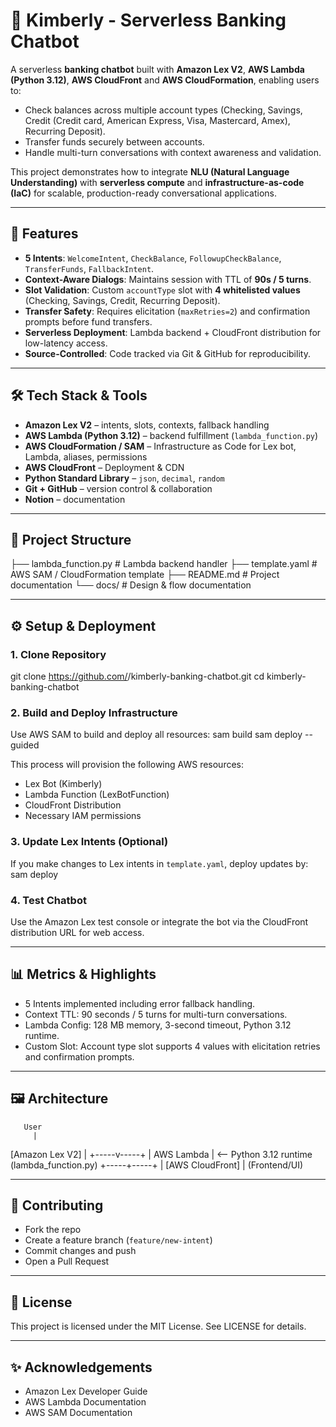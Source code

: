# 💬 Kimberly - Serverless Banking Chatbot

A serverless **banking chatbot** built with **Amazon Lex V2**, **AWS Lambda (Python 3.12)**, **AWS CloudFront** and **AWS CloudFormation**, enabling users to:  
- Check balances across multiple account types (Checking, Savings, Credit (Credit card, American Express, Visa, Mastercard, Amex), Recurring Deposit).  
- Transfer funds securely between accounts.  
- Handle multi-turn conversations with context awareness and validation.

This project demonstrates how to integrate **NLU (Natural Language Understanding)** with **serverless compute** and **infrastructure-as-code (IaC)** for scalable, production-ready conversational applications.

---

## 🚀 Features
- **5 Intents**: `WelcomeIntent`, `CheckBalance`, `FollowupCheckBalance`, `TransferFunds`, `FallbackIntent`.  
- **Context-Aware Dialogs**: Maintains session with TTL of **90s / 5 turns**.  
- **Slot Validation**: Custom `accountType` slot with **4 whitelisted values** (Checking, Savings, Credit, Recurring Deposit).  
- **Transfer Safety**: Requires elicitation (`maxRetries=2`) and confirmation prompts before fund transfers.  
- **Serverless Deployment**: Lambda backend + CloudFront distribution for low-latency access.  
- **Source-Controlled**: Code tracked via Git & GitHub for reproducibility.

---

## 🛠️ Tech Stack & Tools
- **Amazon Lex V2** – intents, slots, contexts, fallback handling  
- **AWS Lambda (Python 3.12)** – backend fulfillment (`lambda_function.py`)  
- **AWS CloudFormation / SAM** – Infrastructure as Code for Lex bot, Lambda, aliases, permissions  
- **AWS CloudFront** – Deployment & CDN  
- **Python Standard Library** – `json`, `decimal`, `random`  
- **Git + GitHub** – version control & collaboration  
- **Notion** – documentation  

---

## 📂 Project Structure
├── lambda_function.py # Lambda backend handler
├── template.yaml # AWS SAM / CloudFormation template
├── README.md # Project documentation
└── docs/ # Design & flow documentation


---

## ⚙️ Setup & Deployment

### 1. Clone Repository
git clone https://github.com/<your-username>/kimberly-banking-chatbot.git
cd kimberly-banking-chatbot

### 2. Build and Deploy Infrastructure
Use AWS SAM to build and deploy all resources:
sam build
sam deploy --guided


This process will provision the following AWS resources:  
- Lex Bot (Kimberly)  
- Lambda Function (LexBotFunction)  
- CloudFront Distribution  
- Necessary IAM permissions  

### 3. Update Lex Intents (Optional)
If you make changes to Lex intents in `template.yaml`, deploy updates by:
sam deploy


### 4. Test Chatbot
Use the Amazon Lex test console or integrate the bot via the CloudFront distribution URL for web access.

---

## 📊 Metrics & Highlights
- 5 Intents implemented including error fallback handling.  
- Context TTL: 90 seconds / 5 turns for multi-turn conversations.  
- Lambda Config: 128 MB memory, 3-second timeout, Python 3.12 runtime.  
- Custom Slot: Account type slot supports 4 values with elicitation retries and confirmation prompts.  

---

## 🖼️ Architecture

       User
         |
   [Amazon Lex V2]
         |
   +-----v-----+
   | AWS Lambda |  <-- Python 3.12 runtime (lambda_function.py)
   +-----+-----+
         |
   [AWS CloudFront]
         |
      (Frontend/UI)


---

## 🤝 Contributing

- Fork the repo  
- Create a feature branch (`feature/new-intent`)  
- Commit changes and push  
- Open a Pull Request  

---

## 📜 License

This project is licensed under the MIT License. See LICENSE for details.

---

## ✨ Acknowledgements

- Amazon Lex Developer Guide  
- AWS Lambda Documentation  
- AWS SAM Documentation

